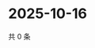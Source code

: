 # 2025-10-16

共 0 条

<!-- BEGIN ZHIHUQUESTIONS -->
<!-- 最后更新时间 Thu Oct 16 2025 18:13:15 GMT+0800 (China Standard Time) -->

<!-- END ZHIHUQUESTIONS -->
